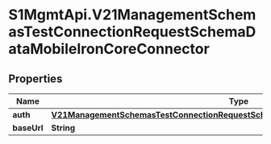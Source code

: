 # S1MgmtApi.V21ManagementSchemasTestConnectionRequestSchemaDataMobileIronCoreConnector

## Properties
Name | Type | Description | Notes
------------ | ------------- | ------------- | -------------
**auth** | [**V21ManagementSchemasTestConnectionRequestSchemaDataMobileIronCloudConnectorAuth**](V21ManagementSchemasTestConnectionRequestSchemaDataMobileIronCloudConnectorAuth.md) |  | 
**baseUrl** | **String** | Baseurl | 


